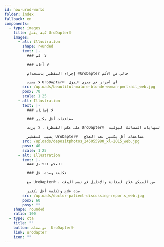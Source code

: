 ```yaml
---
id: how-urod-works
folder: index
fallback: en
components:
  - type: images
    title: كيف يعمل UroDapter®
    images:
      - alt: Illustration
        shape: rounded
        text: |-
          ### لا ألم

          ### لا آفات

          إجراء التقطير باستخدام ®UroDapter خالي من الألم

          لا يسبب UroDapter®  أي أضرار في مجرى البول
        src: /uploads/beautiful-mature-blonde-woman-portrait_web.jpg
        posx: 70
        scale: 1.25
      - alt: Illustration
        text: |-
          ### لا إصابات

          ### مضاعفات أقل بكثير

          على عكس القسطرة ، لا يزيد UroDapter®  من خطر التهابات المسالك البولية

          يسبب التقطير UroDapter®   مضاعفات أقل بكثير بعد العلاج
        src: /uploads/depositphotos_245055980_xl-2015_web.jpg
        posx: 40
        scale: 1.25
      - alt: Illustration
        text: |-
          ### العلاج الكامل

          ### تكلفة ومدة أقل

          مع UroDapter® ، من الممكن علاج المثانة والإحليل في نفس الوقت

          مدة علاج وتكلفة أقل بكثير
        src: /uploads/doctor-patient-discussing-reports_web.jpg
        posx: 60
        posy: ""
    shape: rounded
    ratio: 100
  - type: cta
    title: ""
    button: مواصفات  UroDapter®
    link: urodapter
    icon: ""
---
```

